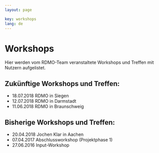 ```yaml
---
layout: page

key: workshops
lang: de
---
```


Workshops
=========

Hier werden vom RDMO-Team veranstaltete Workshops und Treffen mit Nutzern aufgelistet.

Zukünftige Workshops und Treffen:
-----------------------------------------------

* 18.07.2018 RDMO in Siegen
* 12.07.2018 RDMO in Darmstadt
* 11.06.2018 RDMO in Braunschweig

Bisherige Workshops und Treffen:
--------------------------------------------

* 20.04.2018 Jochen Klar in Aachen
* 07.04.2017 Abschlussworkshop (Projektphase 1) 
* 27.06.2016 Input-Workshop 



